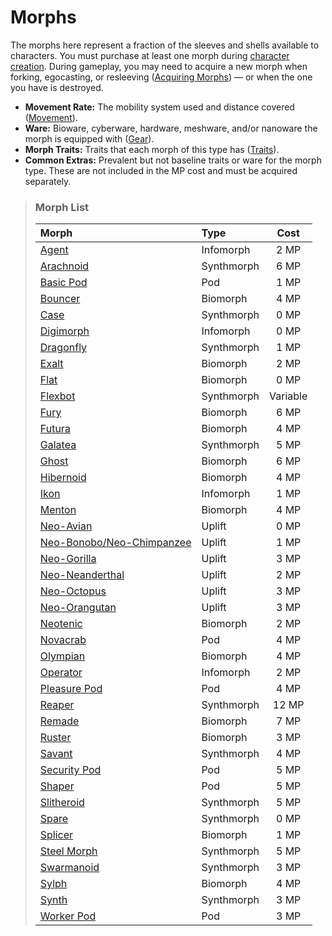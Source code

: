 # Morphs

The morphs here represent a fraction of the sleeves and shells available to characters. You must purchase at least one morph during [character creation](../04/01-character-stats.md). During gameplay, you may need to acquire a new morph when forking, egocasting, or resleeving ([Acquiring Morphs](../15/03-acquiring-morphs.md)) — or when the one you have is destroyed.

<div class="stat-list">

- **Movement Rate:** The mobility system used and distance covered ([Movement](../12/24-movement.md)).
- **Ware:** Bioware, cyberware, hardware, meshware, and/or nanoware the morph is equipped with ([Gear](../16/05-common-tech-and-ware.md)).
- **Morph Traits:** Traits that each morph of this type has ([Traits](../04/28-traits.md)).
- **Common Extras:** Prevalent but not baseline traits or ware for the morph type. These are not included in the MP cost and must be acquired separately.

</div>

<blockquote class="framed-table">

### Morph List

| Morph                                                                                   | Type       |    Cost    |
| :-------------------------------------------------------------------------------------- | :--------- | :--------: |
| [Agent](../04/26-infomorphs.md#agent)                                                   | Infomorph  | 2&nbsp;MP  |
| [Arachnoid](../04/25-synthmorphs.md#arachnoid)                                          | Synthmorph | 6&nbsp;MP  |
| [Basic Pod](../04/23-pod-biomorphs.md#basic-pod)                                        | Pod        | 1&nbsp;MP  |
| [Bouncer](../04/22-common-biomorphs.md#bouncer)                                         | Biomorph   | 4&nbsp;MP  |
| [Case](../04/25-synthmorphs.md#case)                                                    | Synthmorph | 0&nbsp;MP  |
| [Digimorph](../04/26-infomorphs.md#digimorph)                                           | Infomorph  | 0&nbsp;MP  |
| [Dragonfly](../04/25-synthmorphs.md#dragonfly)                                          | Synthmorph | 1&nbsp;MP  |
| [Exalt](../04/22-common-biomorphs.md#exalt)                                             | Biomorph   | 2&nbsp;MP  |
| [Flat](../04/22-common-biomorphs.md#flat)                                               | Biomorph   | 0&nbsp;MP  |
| [Flexbot](../04/25-synthmorphs.md#flexbot)                                              | Synthmorph |  Variable  |
| [Fury](../04/22-common-biomorphs.md#fury)                                               | Biomorph   | 6&nbsp;MP  |
| [Futura](../04/22-common-biomorphs.md#futura)                                           | Biomorph   | 4&nbsp;MP  |
| [Galatea](../04/25-synthmorphs.md#galatea)                                              | Synthmorph | 5&nbsp;MP  |
| [Ghost](../04/22-common-biomorphs.md#ghost)                                             | Biomorph   | 6&nbsp;MP  |
| [Hibernoid](../04/22-common-biomorphs.md#hibernoid)                                     | Biomorph   | 4&nbsp;MP  |
| [Ikon](../04/26-infomorphs.md#ikon)                                                     | Infomorph  | 1&nbsp;MP  |
| [Menton](../04/22-common-biomorphs.md#menton)                                           | Biomorph   | 4&nbsp;MP  |
| [Neo-Avian](../04/24-uplift-biomorphs.md#neo-avian)                                     | Uplift     | 0&nbsp;MP  |
| [Neo-Bonobo/<wbr>Neo-Chimpanzee](../04/24-uplift-biomorphs.md#neo-bonoboneo-chimpanzee) | Uplift     | 1&nbsp;MP  |
| [Neo-Gorilla](../04/24-uplift-biomorphs.md#neo-gorilla)                                 | Uplift     | 3&nbsp;MP  |
| [Neo-Neanderthal](../04/24-uplift-biomorphs.md#neo-neanderthal)                         | Uplift     | 2&nbsp;MP  |
| [Neo-Octopus](../04/24-uplift-biomorphs.md#neo-octopus)                                 | Uplift     | 3&nbsp;MP  |
| [Neo-Orangutan](../04/24-uplift-biomorphs.md#neo-orangutan)                             | Uplift     | 3&nbsp;MP  |
| [Neotenic](../04/22-common-biomorphs.md#neotenic)                                       | Biomorph   | 2&nbsp;MP  |
| [Novacrab](../04/23-pod-biomorphs.md#novacrab)                                          | Pod        | 4&nbsp;MP  |
| [Olympian](../04/22-common-biomorphs.md#olympian)                                       | Biomorph   | 4&nbsp;MP  |
| [Operator](../04/26-infomorphs.md#operator)                                             | Infomorph  | 2&nbsp;MP  |
| [Pleasure Pod](../04/23-pod-biomorphs.md#pleasure-pod)                                  | Pod        | 4&nbsp;MP  |
| [Reaper](../04/25-synthmorphs.md#reaper)                                                | Synthmorph | 12&nbsp;MP |
| [Remade](../04/22-common-biomorphs.md#remade)                                           | Biomorph   | 7&nbsp;MP  |
| [Ruster](../04/22-common-biomorphs.md#ruster)                                           | Biomorph   | 3&nbsp;MP  |
| [Savant](../04/25-synthmorphs.md#savant)                                                | Synthmorph | 4&nbsp;MP  |
| [Security Pod](../04/23-pod-biomorphs.md#security-pod)                                  | Pod        | 5&nbsp;MP  |
| [Shaper](../04/23-pod-biomorphs.md#shaper)                                              | Pod        | 5&nbsp;MP  |
| [Slitheroid](../04/25-synthmorphs.md#slitheroid)                                        | Synthmorph | 5&nbsp;MP  |
| [Spare](../04/25-synthmorphs.md#spare)                                                  | Synthmorph | 0&nbsp;MP  |
| [Splicer](../04/22-common-biomorphs.md#splicer)                                         | Biomorph   | 1&nbsp;MP  |
| [Steel Morph](../04/25-synthmorphs.md#steel-morph)                                      | Synthmorph | 5&nbsp;MP  |
| [Swarmanoid](../04/25-synthmorphs.md#swarmanoid)                                        | Synthmorph | 3&nbsp;MP  |
| [Sylph](../04/22-common-biomorphs.md#sylph)                                             | Biomorph   | 4&nbsp;MP  |
| [Synth](../04/25-synthmorphs.md#synth)                                                  | Synthmorph | 3&nbsp;MP  |
| [Worker Pod](../04/23-pod-biomorphs.md#worker-pod)                                      | Pod        | 3&nbsp;MP  |

</blockquote>
